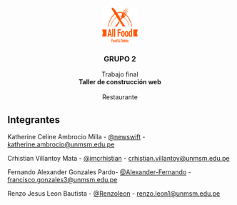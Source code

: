 <br />
<div align="center">
  <a href="assets/img/logo/logo.png">
    <img src="assets/img/logo/logo.png" alt="Logo" width="80" height="80">
  </a>

  <h3 align="center">GRUPO 2</h3>

  <p align="center">
    Trabajo final
    <br />
    <a><strong>Taller de construcción web</strong></a>
    <br />
    <br />
    <a>Restaurante</a>

</div>
<!-- PROJECT LOGO -->

<!-- PROYECTO FINAL/GRUPO2 -->
## Integrantes

Katherine Celine Ambrocio Milla - [@newswift](https://github.com/newswift/) - katherine.ambrocio@unmsm.edu.pe

Crhistian Villantoy Mata - [@imcrhistian](https://github.com/imcrhistian/) - crhistian.villantoy@unmsm.edu.pe

Fernando Alexander Gonzales Pardo- [@Alexander-Fernando](https://github.com/Alexander-Fernando) - francisco.gonzales3@unmsm.edu.pe

Renzo Jesus Leon Bautista - [@Renzoleon](https://github.com/Renzoleon/) - renzo.leon1@unmsm.edu.pe
